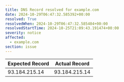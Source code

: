 ```yaml
---
title: DNS Record resolved for example.com
date: 2024-10-29T06:47:32.585392+00:00
resolved: True
resolvedWhen: 2024-10-29T06:47:32.585404+00:00
resolvedStartTime: 2024-10-25T21:09:43.191474+00:00
severity: notice
affected:
  - example.com
section: issue
---
```


| Expected Record  | Actual Record  |
|------------------|----------------|
| 93.184.215.14 | 93.184.215.14 |
